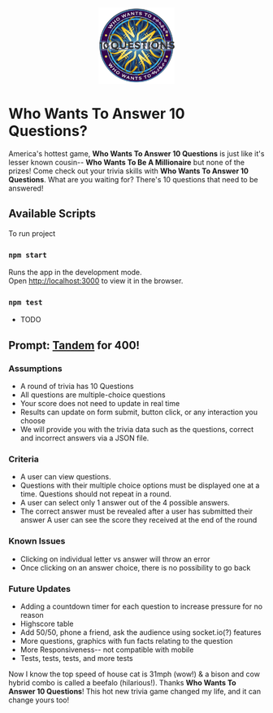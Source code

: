 <p align='center'>
  <a href="https://barisloadedapp.com/">
    <img src="./src/images/logo.png" width=150/>
  </a>
</p>

# Who Wants To Answer 10 Questions?

America's hottest game, <b>Who Wants To Answer 10 Questions</b> is just like it's lesser known cousin-- <b>Who Wants To Be A Millionaire</b> but none of the prizes! Come check out your trivia skills with <b>Who Wants To Answer 10 Questions</b>. What are you waiting for? There's 10 questions that need to be answered!

## Available Scripts

To run project

### `npm start`

Runs the app in the development mode.\
Open [http://localhost:3000](http://localhost:3000) to view it in the browser.

### `npm test`

* TODO

## Prompt: [Tandem](https://madeintandem.com/) for 400!

### Assumptions

* A round of trivia has 10 Questions
* All questions are multiple-choice questions
* Your score does not need to update in real time
* Results can update on form submit, button click, or any interaction you choose
* We will provide you with the trivia data such as the questions, correct and incorrect answers via a JSON file.

### Criteria

* A user can view questions.
* Questions with their multiple choice options must be displayed one at a time. Questions should not repeat in a round.
* A user can select only 1 answer out of the 4 possible answers.
* The correct answer must be revealed after a user has submitted their answer A user can see the score they received at the end of the round

### Known Issues
* Clicking on individual letter vs answer will throw an error
* Once clicking on an answer choice, there is no possibility to go back

### Future Updates
* Adding a countdown timer for each question to increase pressure for no reason
* Highscore table
* Add 50/50, phone a friend, ask the audience using socket.io(?) features
* More questions, graphics with fun facts relating to the question
* More Responsiveness-- not compatible with mobile
* Tests, tests, tests, and more tests

Now I know the top speed of house cat is 31mph (wow!) & a bison and cow hybrid combo is called a beefalo (hilarious!). Thanks <b>Who Wants To Answer 10 Questions</b>! This hot new trivia game changed my life, and it can change yours too!
